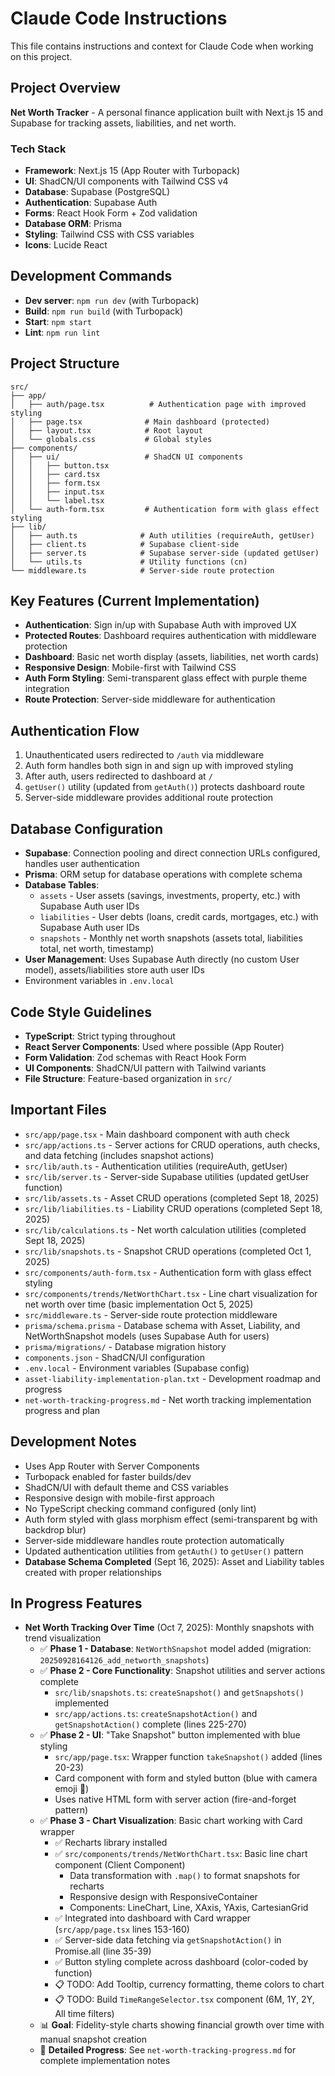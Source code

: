 # Claude Code Instructions

This file contains instructions and context for Claude Code when working on this project.

## Project Overview
**Net Worth Tracker** - A personal finance application built with Next.js 15 and Supabase for tracking assets, liabilities, and net worth.

### Tech Stack
- **Framework**: Next.js 15 (App Router with Turbopack)
- **UI**: ShadCN/UI components with Tailwind CSS v4
- **Database**: Supabase (PostgreSQL)
- **Authentication**: Supabase Auth
- **Forms**: React Hook Form + Zod validation
- **Database ORM**: Prisma
- **Styling**: Tailwind CSS with CSS variables
- **Icons**: Lucide React

## Development Commands
- **Dev server**: `npm run dev` (with Turbopack)
- **Build**: `npm run build` (with Turbopack)
- **Start**: `npm start`
- **Lint**: `npm run lint`

## Project Structure
```
src/
├── app/
│   ├── auth/page.tsx          # Authentication page with improved styling
│   ├── page.tsx              # Main dashboard (protected)
│   ├── layout.tsx            # Root layout
│   └── globals.css           # Global styles
├── components/
│   ├── ui/                   # ShadCN UI components
│   │   ├── button.tsx
│   │   ├── card.tsx
│   │   ├── form.tsx
│   │   ├── input.tsx
│   │   └── label.tsx
│   └── auth-form.tsx         # Authentication form with glass effect styling
├── lib/
│   ├── auth.ts              # Auth utilities (requireAuth, getUser)
│   ├── client.ts            # Supabase client-side
│   ├── server.ts            # Supabase server-side (updated getUser)
│   └── utils.ts             # Utility functions (cn)
└── middleware.ts            # Server-side route protection
```

## Key Features (Current Implementation)
- **Authentication**: Sign in/up with Supabase Auth with improved UX
- **Protected Routes**: Dashboard requires authentication with middleware protection
- **Dashboard**: Basic net worth display (assets, liabilities, net worth cards)
- **Responsive Design**: Mobile-first with Tailwind CSS
- **Auth Form Styling**: Semi-transparent glass effect with purple theme integration
- **Route Protection**: Server-side middleware for authentication

## Authentication Flow
1. Unauthenticated users redirected to `/auth` via middleware
2. Auth form handles both sign in and sign up with improved styling
3. After auth, users redirected to dashboard at `/`
4. `getUser()` utility (updated from `getAuth()`) protects dashboard route
5. Server-side middleware provides additional route protection

## Database Configuration
- **Supabase**: Connection pooling and direct connection URLs configured, handles user authentication
- **Prisma**: ORM setup for database operations with complete schema
- **Database Tables**:
  - `assets` - User assets (savings, investments, property, etc.) with Supabase Auth user IDs
  - `liabilities` - User debts (loans, credit cards, mortgages, etc.) with Supabase Auth user IDs
  - `snapshots` - Monthly net worth snapshots (assets total, liabilities total, net worth, timestamp)
- **User Management**: Uses Supabase Auth directly (no custom User model), assets/liabilities store auth user IDs
- Environment variables in `.env.local`

## Code Style Guidelines
- **TypeScript**: Strict typing throughout
- **React Server Components**: Used where possible (App Router)
- **Form Validation**: Zod schemas with React Hook Form
- **UI Components**: ShadCN/UI pattern with Tailwind variants
- **File Structure**: Feature-based organization in `src/`

## Important Files
- `src/app/page.tsx` - Main dashboard component with auth check
- `src/app/actions.ts` - Server actions for CRUD operations, auth checks, and data fetching (includes snapshot actions)
- `src/lib/auth.ts` - Authentication utilities (requireAuth, getUser)
- `src/lib/server.ts` - Server-side Supabase utilities (updated getUser function)
- `src/lib/assets.ts` - Asset CRUD operations (completed Sept 18, 2025)
- `src/lib/liabilities.ts` - Liability CRUD operations (completed Sept 18, 2025)
- `src/lib/calculations.ts` - Net worth calculation utilities (completed Sept 18, 2025)
- `src/lib/snapshots.ts` - Snapshot CRUD operations (completed Oct 1, 2025)
- `src/components/auth-form.tsx` - Authentication form with glass effect styling
- `src/components/trends/NetWorthChart.tsx` - Line chart visualization for net worth over time (basic implementation Oct 5, 2025)
- `src/middleware.ts` - Server-side route protection middleware
- `prisma/schema.prisma` - Database schema with Asset, Liability, and NetWorthSnapshot models (uses Supabase Auth for users)
- `prisma/migrations/` - Database migration history
- `components.json` - ShadCN/UI configuration
- `.env.local` - Environment variables (Supabase config)
- `asset-liability-implementation-plan.txt` - Development roadmap and progress
- `net-worth-tracking-progress.md` - Net worth tracking implementation progress and plan

## Development Notes
- Uses App Router with Server Components
- Turbopack enabled for faster builds/dev
- ShadCN/UI with default theme and CSS variables
- Responsive design with mobile-first approach
- No TypeScript checking command configured (only lint)
- Auth form styled with glass morphism effect (semi-transparent bg with backdrop blur)
- Server-side middleware handles route protection automatically
- Updated authentication utilities from `getAuth()` to `getUser()` pattern
- **Database Schema Completed** (Sept 16, 2025): Asset and Liability tables created with proper relationships

## In Progress Features
- **Net Worth Tracking Over Time** (Oct 7, 2025): Monthly snapshots with trend visualization
  - ✅ **Phase 1 - Database**: `NetWorthSnapshot` model added (migration: `20250928164126_add_networth_snapshots`)
  - ✅ **Phase 2 - Core Functionality**: Snapshot utilities and server actions complete
    - `src/lib/snapshots.ts`: `createSnapshot()` and `getSnapshots()` implemented
    - `src/app/actions.ts`: `createSnapshotAction()` and `getSnapshotAction()` complete (lines 225-270)
  - ✅ **Phase 2 - UI**: "Take Snapshot" button implemented with blue styling
    - `src/app/page.tsx`: Wrapper function `takeSnapshot()` added (lines 20-23)
    - Card component with form and styled button (blue with camera emoji 📸)
    - Uses native HTML form with server action (fire-and-forget pattern)
  - ✅ **Phase 3 - Chart Visualization**: Basic chart working with Card wrapper
    - ✅ Recharts library installed
    - ✅ `src/components/trends/NetWorthChart.tsx`: Basic line chart component (Client Component)
      - Data transformation with `.map()` to format snapshots for recharts
      - Responsive design with ResponsiveContainer
      - Components: LineChart, Line, XAxis, YAxis, CartesianGrid
    - ✅ Integrated into dashboard with Card wrapper (`src/app/page.tsx` lines 153-160)
    - ✅ Server-side data fetching via `getSnapshotAction()` in Promise.all (line 35-39)
    - ✅ Button styling complete across dashboard (color-coded by function)
    - 📋 TODO: Add Tooltip, currency formatting, theme colors to chart
    - 📋 TODO: Build `TimeRangeSelector.tsx` component (6M, 1Y, 2Y, All time filters)
  - 📊 **Goal**: Fidelity-style charts showing financial growth over time with manual snapshot creation
  - 📄 **Detailed Progress**: See `net-worth-tracking-progress.md` for complete implementation notes

